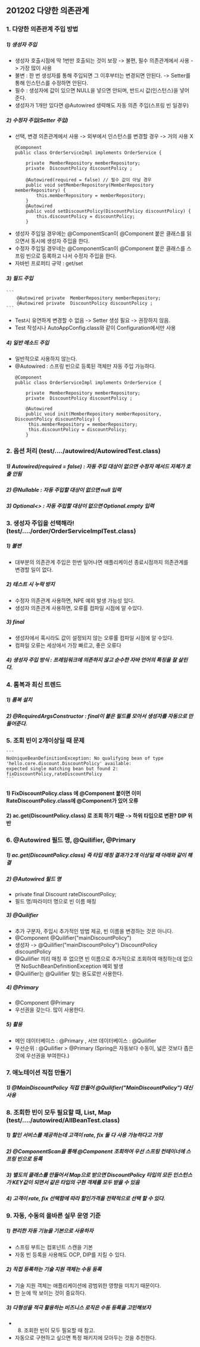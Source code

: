 ## 201202 다양한 의존관계
### 1. 다양한 의존관계 주입 방법
##### 1) 생성자 주입
* 생성자 호출시점에 딱 1번만 호출되는 것이 보장 -> 불편, 필수 의존관계에서 사용 -> 가장 많이 사용
* 불변 : 한 번 생성자를 통해 주입되면 그 이후부터는 변경되면 안된다. -> Setter를 통해 인스턴스를 수정하면 안된다.
* 필수 : 생성자에 값이 있으면 NULL을 넣으면 안되며, 반드시 값(인스턴스)을 넣어준다.
* 생성자가 1개만 있다면 @Autowired 생략해도 자동 의존 주입(스프링 빈 일경우)


##### 2) 수정자 주입(Setter 주입)
* 선택, 변경 의존관계에서 사용 -> 외부에서 인스턴스를 변경할 경우 -> 거의 사용 X
    ```
    @Component
    public class OrderServiceImpl implements OrderService {
       
        private  MemberRepository memberRepository;
        private  DiscountPolicy discountPolicy ;

        @Autowired(required = false) // 필수 값이 아닐 경우    
        public void setMemberRepository(MemberRepository memberRepository) {
            this.memberRepository = memberRepository;
        }
        @Autowired
        public void setDiscountPolicy(DiscountPolicy discountPolicy) {
            this.discountPolicy = discountPolicy;
        }
    ```
* 생성자 주입일 경우에는 @ComponentScan이 @Component 붙은 클래스를 읽으면서 동시에 생성자 주입을 한다.
* 수정자 주입일 경우네는 @ComponentScan이 @Component 붙은 클래스를 스프링 빈으로 등록하고 나서 수정자 주입을 한다.
* 자바빈 프로퍼티 규약 : get/set


##### 3) 필드 주입 
    ```
        @Autowired private  MemberRepository memberRepository;
        @Autowired private  DiscountPolicy discountPolicy ;
    ```
* Test시 유연하게 변경할 수 없음 -> Setter 생성 필요 -> 권장하지 않음.
* Test 작성시나 AutoAppConfig.class와 같이 Configuration에서만 사용

##### 4) 일반 메소드 주입
* 일반적으로 사용하지 않는다.  
* @Autowired : 스프링 빈으로 등록된 객체만 자동 주입 가능하다.  
    ```
    @Component
    public class OrderServiceImpl implements OrderService {
       
        private  MemberRepository memberRepository;
        private  DiscountPolicy discountPolicy ;

        @Autowired
        public void init(MemberRepository memberRepository, DiscountPolicy discountPolicy) {
         this.memberRepository = memberRepository;
         this.discountPolicy = discountPolicy;
        }
    ```
### 2. 옵션 처리 (test/..../autowired/AutowiredTest.class)
##### 1) Autowired(required = false) : 자동 주입 대상이 없으면 수정자 메서드 자체가 호출 안됨
##### 2) @Nullable : 자동 주입할 대상이 없으면 null 입력
##### 3) Optional<> : 자동 주입할 대상이 없으면 Optional.empty 입력


### 3. 생성자 주입을 선택해라! (test/..../order/OrderServiceImplTest.class)
##### 1) 불변
* 대부분의 의존관계 주입은 한번 일어나면 애플리케이션 종료시점까지 의존관계를 변경할 일이 없다.
##### 2) 테스트 시 누락 방지
* 수정자 의존관계 사용하면, NPE 예외 발생 가능성 있다.
* 생성자 의존관계 사용하면, 오류률 컴파일 시점에 알 수있다.
##### 3) final
* 생성자에서 혹시라도 값이 설정되지 않는 오류률 컴파일 시점에 알 수있다.
* 컴파일 오류는 세상에서 가장 빠르고, 좋은 오류다
##### 4) 생성자 주입 방식 : 프레임워크에 의존하지 않고 순수한 자바 언어의 특징을 잘 살린다.

### 4. 롬복과 최신 트렌드
##### 1) 롬복 설치
##### 2) @RequiredArgsConstructor : final이 붙은 필드를 모아서 생성자를 자동으로 만들어준다.

### 5. 조회 빈이 2개이상일 때 문제
    ```
    NoUniqueBeanDefinitionException: No qualifying bean of type 'hello.core.discount.DiscountPolicy' available: 
    expected single matching bean but found 2: fixDiscountPolicy,rateDiscountPolicy
    ```
#### 1) FixDiscountPolicy.class 에 @Component 붙이면 이미 RateDiscountPolicy.class에  @Component가 있어 오류
#### 2) ac.get(DiscountPolicy.class) 로 조회 하기 때문 -> 하위 타입으로 변환? DIP 위반 

### 6. @Autowired 필드 명, @Quilifier, @Primary
##### 1) ac.get(DiscountPolicy.class) 즉 타입 매칭 결과가 2개 이상일 때 아래와 같이 해결
##### 2)  @Autowired 필드 명
* private final Discount rateDiscountPolicy;
* 필드 명/파라미터 명으로 빈 이름 매칭
##### 3) @Quilifier
* 추가 구분자, 주입시 추가적인 방법 제공, 빈 이름을 변경하는 것은 아니다.
* @Component @Quilifier("mainDiscountPolicy")
* 생성자 -> @Quilifier("mainDiscountPolicy") DiscountPolicy discountPolicy
* @Quilifier 끼리 매칭 후 없으면 빈 이름으로 추가적으로 조회하여 매칭하는데 없으면 NoSuchBeanDefinitionException 예외 발생
* @Quilifier는 @Quilifier 찾는 용도로만 사용한다.

##### 4) @Primary
* @Component @Primary 
* 우선권을 갖는다. 많이 사용한다.

##### 5) 활용
* 메인 데이터베이스 : @Primary , 서브 데이터베이스 : @Quilifier
* 우선순위 : @Quilifier > @Primary (Spring은 자동보다 수동이, 넓은 것보다 좁은 것에 우선권을 부여한다.)

### 7. 애노테이션 직접 만들기
##### 1) @MainDiscountPolicy 직접 만들어 @Quilifier("MainDiscountPolicy") 대신 사용

### 8. 조회한 빈이 모두 필요할 때, List, Map (test/..../autowired/AllBeanTest.class) 
##### 1) 할인 서비스를 제공하는데 고객이 rate, fix 둘 다 사용 가능하다고 가정
##### 2) @ComponentScan을 통해 @Component 조회하여 우선 스프링 컨테이너에 스프링 빈으로 등록
##### 3) 별도의 클래스를 만들어서 Map으로 받으면 DiscountPolicy 타입의 모든 인스턴스가 KEY값이 되면서 같은 타입의 구현 객체를 모두 받을 수 있음
##### 4) 고객이 rate, fix 선택함에 따라 할인가격을 전략적으로 선택 할 수 있다.

### 9. 자동, 수동의 올바른 실무 운영 기준 
##### 1) 편리한 자동 기능을 기본으로 사용하자
* 스프링 부트는 컴포넌트 스캔을 기본
* 자동 빈 등록을 사용해도 OCP, DIP를 지킬 수 있다.
##### 2) 직접 등록하는 기술 지원 객체는 수동 등록
* 기술 지원 객체는 애플리케이션에 광범위한 영향을 미치기 때문이다.
* 한 눈에 딱 보이는 것이 중요하다.
##### 3) 다형성을 적극 활용하는 비즈니스 로직은 수동 등록을 고민해보자
* 8. 조회한 빈이 모두 필요할 때 참고.
* 자동으로 구현하고 싶으면 특정 패키지에 모아두는 것을 추천한다.
